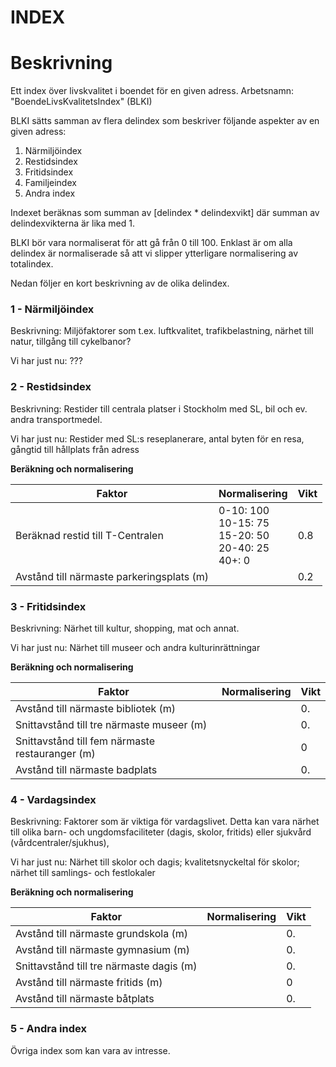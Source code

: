 INDEX
=====

Beskrivning
===========
Ett index över livskvalitet i boendet för en given adress. Arbetsnamn: "BoendeLivsKvalitetsIndex" (BLKI)

BLKI sätts samman av flera delindex som beskriver följande aspekter av en given adress:
1. Närmiljöindex
2. Restidsindex
3. Fritidsindex
4. Familjeindex
5. Andra index

Indexet beräknas som summan av [delindex * delindexvikt] där summan av delindexvikterna är lika med 1.

BLKI bör vara normaliserat för att gå från 0 till 100. Enklast är om alla delindex är normaliserade så att vi slipper ytterligare normalisering av totalindex.

Nedan följer en kort beskrivning av de olika delindex.


### 1 - Närmiljöindex
Beskrivning: Miljöfaktorer som t.ex. luftkvalitet, trafikbelastning, närhet till natur, tillgång till cykelbanor?

Vi har just nu: ???

### 2 - Restidsindex
Beskrivning: Restider till centrala platser i Stockholm med SL, bil och ev. andra transportmedel.

Vi har just nu: Restider med SL:s reseplanerare, antal byten för en resa, gångtid till hållplats från adress

**Beräkning och normalisering**

| Faktor | Normalisering | Vikt |
| ------ | ------------- | ---- |
| Beräknad restid till T-Centralen | 0-10: 100 <br> 10-15: 75 <br> 15-20: 50 <br> 20-40: 25 <br> 40+: 0 | 0.8 |
| Avstånd till närmaste parkeringsplats (m) |  | 0.2 |



### 3 - Fritidsindex
Beskrivning: Närhet till kultur, shopping, mat och annat.

Vi har just nu: Närhet till museer och andra kulturinrättningar

**Beräkning och normalisering**

| Faktor | Normalisering | Vikt |
| ------ | ------------- | ---- |
| Avstånd till närmaste bibliotek (m) |  | 0. |
| Snittavstånd till tre närmaste museer (m) |  | 0. |
| Snittavstånd till fem närmaste restauranger (m) |  | 0 |
| Avstånd till närmaste badplats |  | 0. |


### 4 - Vardagsindex
Beskrivning: Faktorer som är viktiga för vardagslivet. Detta kan vara närhet till olika barn- och ungdomsfaciliteter (dagis, skolor, fritids) eller sjukvård (vårdcentraler/sjukhus), 

Vi har just nu: Närhet till skolor och dagis; kvalitetsnyckeltal för skolor; närhet till samlings- och festlokaler

**Beräkning och normalisering**

| Faktor | Normalisering | Vikt |
| ------ | ------------- | ---- |
| Avstånd till närmaste grundskola (m) |  | 0. |
| Avstånd till närmaste gymnasium (m) |  | 0. |
| Snittavstånd till tre närmaste dagis (m) |  | 0. |
| Avstånd till närmaste fritids (m) |  | 0 |
| Avstånd till närmaste båtplats |  | 0. |

### 5 - Andra index
Övriga index som kan vara av intresse.

